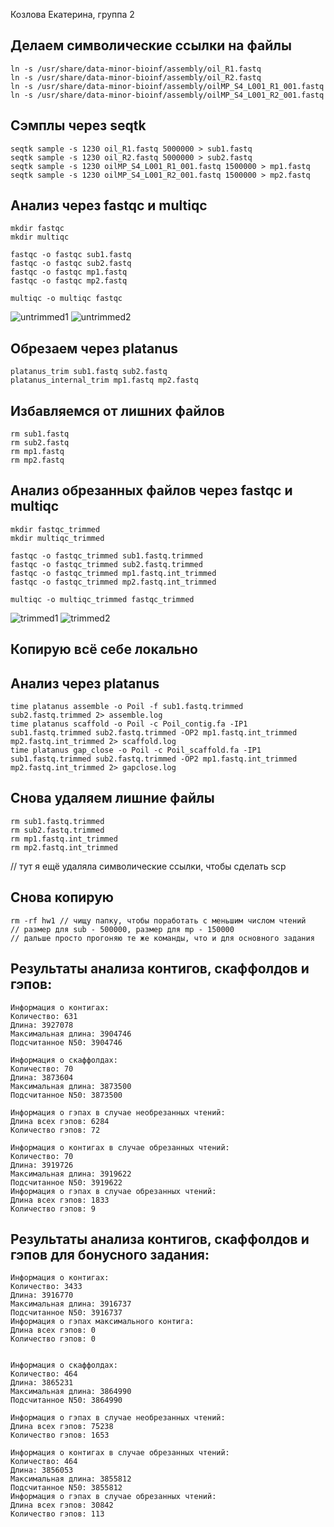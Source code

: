 Козлова Екатерина, группа 2

## Делаем символические ссылки на файлы
```
ln -s /usr/share/data-minor-bioinf/assembly/oil_R1.fastq
ln -s /usr/share/data-minor-bioinf/assembly/oil_R2.fastq
ln -s /usr/share/data-minor-bioinf/assembly/oilMP_S4_L001_R1_001.fastq
ln -s /usr/share/data-minor-bioinf/assembly/oilMP_S4_L001_R2_001.fastq
```

## Сэмплы через seqtk
```
seqtk sample -s 1230 oil_R1.fastq 5000000 > sub1.fastq
seqtk sample -s 1230 oil_R2.fastq 5000000 > sub2.fastq
seqtk sample -s 1230 oilMP_S4_L001_R1_001.fastq 1500000 > mp1.fastq
seqtk sample -s 1230 oilMP_S4_L001_R2_001.fastq 1500000 > mp2.fastq
```

## Анализ через fastqc и multiqc
```
mkdir fastqc
mkdir multiqc

fastqc -o fastqc sub1.fastq 
fastqc -o fastqc sub2.fastq
fastqc -o fastqc mp1.fastq
fastqc -o fastqc mp2.fastq

multiqc -o multiqc fastqc
```
![untrimmed1](https://github.com/h1de0us/hse22_hw1/blob/main/untrimmed1.png)
![untrimmed2](https://github.com/h1de0us/hse22_hw1/blob/main/untrimmed2.png)

## Обрезаем через platanus
```
platanus_trim sub1.fastq sub2.fastq
platanus_internal_trim mp1.fastq mp2.fastq
```

## Избавляемся от лишних файлов
```
rm sub1.fastq
rm sub2.fastq
rm mp1.fastq
rm mp2.fastq
```


## Анализ обрезанных файлов через fastqc и multiqc
```
mkdir fastqc_trimmed
mkdir multiqc_trimmed

fastqc -o fastqc_trimmed sub1.fastq.trimmed
fastqc -o fastqc_trimmed sub2.fastq.trimmed
fastqc -o fastqc_trimmed mp1.fastq.int_trimmed
fastqc -o fastqc_trimmed mp2.fastq.int_trimmed

multiqc -o multiqc_trimmed fastqc_trimmed
```
![trimmed1](https://github.com/h1de0us/hse22_hw1/blob/main/trimmed1.png)
![trimmed2](https://github.com/h1de0us/hse22_hw1/blob/main/trimmed2.png)


## Копирую всё себе локально

## Анализ через platanus
```
time platanus assemble -o Poil -f sub1.fastq.trimmed sub2.fastq.trimmed 2> assemble.log
time platanus scaffold -o Poil -c Poil_contig.fa -IP1 sub1.fastq.trimmed sub2.fastq.trimmed -OP2 mp1.fastq.int_trimmed mp2.fastq.int_trimmed 2> scaffold.log
time platanus gap_close -o Poil -c Poil_scaffold.fa -IP1 sub1.fastq.trimmed sub2.fastq.trimmed -OP2 mp1.fastq.int_trimmed mp2.fastq.int_trimmed 2> gapclose.log
```

## Снова удаляем лишние файлы
```
rm sub1.fastq.trimmed
rm sub2.fastq.trimmed
rm mp1.fastq.int_trimmed
rm mp2.fastq.int_trimmed
```
// тут я ещё удаляла символические ссылки, чтобы сделать scp

## Снова копирую 
```
rm -rf hw1 // чищу папку, чтобы поработать c меньшим числом чтений
// размер для sub - 500000, размер для mp - 150000
// дальше просто прогоняю те же команды, что и для основного задания
```

## Результаты анализа контигов, скаффолдов и гэпов:
```
Информация о контигах:
Количество: 631
Длина: 3927078
Максимальная длина: 3904746
Подсчитанное N50: 3904746

Информация о скаффолдах:
Количество: 70
Длина: 3873604
Максимальная длина: 3873500
Подсчитанное N50: 3873500

Информация о гэпах в случае необрезанных чтений:
Длина всех гэпов: 6284
Количество гэпов: 72

Информация о контигах в случае обрезанных чтений:
Количество: 70
Длина: 3919726
Максимальная длина: 3919622
Подсчитанное N50: 3919622
Информация о гэпах в случае обрезанных чтений:
Длина всех гэпов: 1833
Количество гэпов: 9
```

## Результаты анализа контигов, скаффолдов и гэпов для бонусного задания:
```
Информация о контигах:
Количество: 3433
Длина: 3916770
Максимальная длина: 3916737
Подсчитанное N50: 3916737
Информация о гэпах максимального контига:
Длина всех гэпов: 0
Количество гэпов: 0


Информация о скаффолдах:
Количество: 464
Длина: 3865231
Максимальная длина: 3864990
Подсчитанное N50: 3864990

Информация о гэпах в случае необрезанных чтений:
Длина всех гэпов: 75238
Количество гэпов: 1653

Информация о контигах в случае обрезанных чтений:
Количество: 464
Длина: 3856053
Максимальная длина: 3855812
Подсчитанное N50: 3855812
Информация о гэпах в случае обрезанных чтений:
Длина всех гэпов: 30842
Количество гэпов: 113
```
